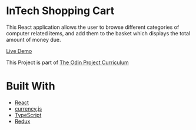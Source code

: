 # InTech Shopping Cart

This React application allows the user to browse different categories of computer related items, and add them to the basket which displays the total amount of money due.

[Live Demo](https://cynto.github.io/shopping-cart/#/)

This Project is part of [The Odin Project Curriculum](https://www.theodinproject.com/paths/full-stack-javascript/courses/javascript/lessons/shopping-cart)

# Built With

- [React](https://reactjs.org/)
- [currency.js](https://currency.js.org/)
- [TypeScript](https://www.typescriptlang.org/)
- [Redux](https://redux.js.org/)